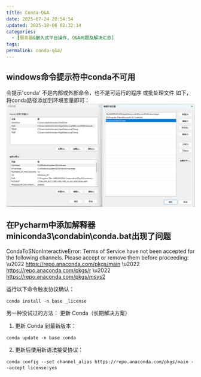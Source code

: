 ```yaml
---
title: Conda-Q&A
date: 2025-07-24 20:54:54
updated: 2025-10-06 02:32:14
categories:
  - [服务器&嵌入式平台操作, Q&A问题及解决汇总]
tags:
permalink: conda-q&a/
---
```


## windows命令提示符中conda不可用
 会提示'conda' 不是内部或外部命令，也不是可运行的程序 或批处理文件
 如下，将conda路径添加到环境变量即可：
![conda环境变量.png](/images/conda环境变量.png)

## 在Pycharm中添加解释器miniconda3\condabin\conda.bat出现了问题
CondaToSNonInteractiveError: Terms of Service have not been accepted for the following channels. Please accept or remove them before proceeding: \u2022 https://repo.anaconda.com/pkgs/main \u2022 https://repo.anaconda.com/pkgs/r \u2022 https://repo.anaconda.com/pkgs/msys2

运行以下命令触发协议确认：
```shell
conda install -n base _license
```

另一种没试过的方法：
更新 Conda（长期解决方案）

1. 更新 Conda 到最新版本：
```shell
conda update -n base conda
```

2. 更新后使用新语法接受协议：
```shell
conda config --set channel_alias https://repo.anaconda.com/pkgs/main --accept license:yes
```